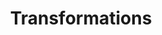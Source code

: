 ---
pid: LLL28
title: Transformations
location_transcription: Frankford Ave u Known St.
zipcode: '19136'
outside_phl: 
neighborhood: Holmsburg
age: '26'
age_range: 20-29
instagram: 
image_file_name: LLL_28.jpg
proposal_transcription: a timelapse mural of the Holmesburg/Lower NE area, showing
  increasing diversity in the area & promoting inclusion.  Holmesburg is an historic
  neighborhood, founded in 1697, so starting w/ that history, moving to industrialization
  (railtrains), moving onto immigration, then to more recent diversification.  This
  intersection has large, bare walls for murals.
topic: History,Immigration,Neighborhoods,Philadelphia
topic_summary: 0, 0, 0, 0
type: Mural
keywords_other: Holmesburg, history, immigration, diversity
credit: 
image_labels: 
twitter: 
facebook: 
permalink: "/monuments/lll28/"
layout: item-page
---
